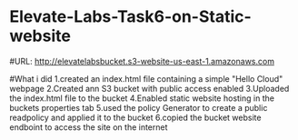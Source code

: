 # Elevate-Labs-Task6-on-Static-website

#URL: http://elevatelabsbucket.s3-website-us-east-1.amazonaws.com


#What i did
1.created an index.html file containing a simple "Hello Cloud" webpage
2.Created ann S3 bucket with public access enabled
3.Uploaded the index.html file to the bucket
4.Enabled static website hosting in the buckets properties tab
5.used the policy Generator to create a public readpolicy and applied it to the bucket
6.copied the bucket website endboint to access the site on the internet
